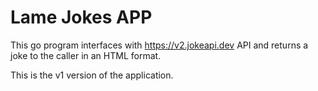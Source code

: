 # Lame Jokes APP

This go program interfaces with https://v2.jokeapi.dev API and returns a joke to the caller in an HTML format.

This is the v1 version of the application.
